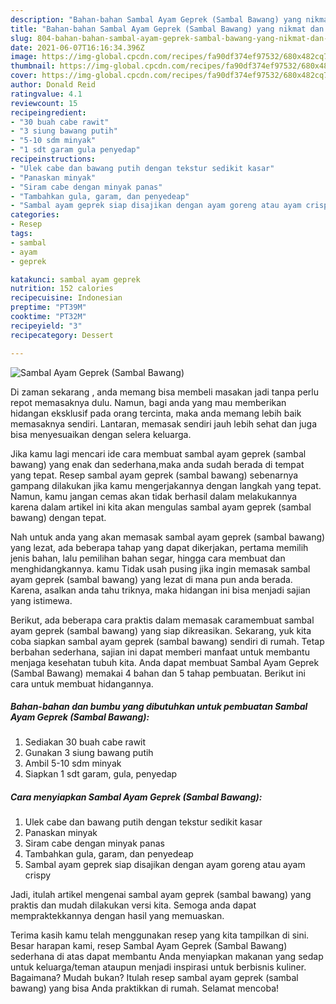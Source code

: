 ```yaml
---
description: "Bahan-bahan Sambal Ayam Geprek (Sambal Bawang) yang nikmat dan Mudah Dibuat"
title: "Bahan-bahan Sambal Ayam Geprek (Sambal Bawang) yang nikmat dan Mudah Dibuat"
slug: 804-bahan-bahan-sambal-ayam-geprek-sambal-bawang-yang-nikmat-dan-mudah-dibuat
date: 2021-06-07T16:16:34.396Z
image: https://img-global.cpcdn.com/recipes/fa90df374ef97532/680x482cq70/sambal-ayam-geprek-sambal-bawang-foto-resep-utama.jpg
thumbnail: https://img-global.cpcdn.com/recipes/fa90df374ef97532/680x482cq70/sambal-ayam-geprek-sambal-bawang-foto-resep-utama.jpg
cover: https://img-global.cpcdn.com/recipes/fa90df374ef97532/680x482cq70/sambal-ayam-geprek-sambal-bawang-foto-resep-utama.jpg
author: Donald Reid
ratingvalue: 4.1
reviewcount: 15
recipeingredient:
- "30 buah cabe rawit"
- "3 siung bawang putih"
- "5-10 sdm minyak"
- "1 sdt garam gula penyedap"
recipeinstructions:
- "Ulek cabe dan bawang putih dengan tekstur sedikit kasar"
- "Panaskan minyak"
- "Siram cabe dengan minyak panas"
- "Tambahkan gula, garam, dan penyedeap"
- "Sambal ayam geprek siap disajikan dengan ayam goreng atau ayam crispy"
categories:
- Resep
tags:
- sambal
- ayam
- geprek

katakunci: sambal ayam geprek 
nutrition: 152 calories
recipecuisine: Indonesian
preptime: "PT39M"
cooktime: "PT32M"
recipeyield: "3"
recipecategory: Dessert

---
```



![Sambal Ayam Geprek (Sambal Bawang)](https://img-global.cpcdn.com/recipes/fa90df374ef97532/680x482cq70/sambal-ayam-geprek-sambal-bawang-foto-resep-utama.jpg)

Di zaman  sekarang , anda memang bisa membeli masakan jadi tanpa perlu repot memasaknya dulu. Namun, bagi anda yang mau memberikan hidangan eksklusif pada orang tercinta, maka anda memang lebih baik memasaknya sendiri. Lantaran, memasak sendiri jauh lebih sehat dan juga bisa menyesuaikan dengan selera keluarga.

Jika kamu lagi mencari ide cara membuat sambal ayam geprek (sambal bawang) yang enak dan sederhana,maka anda sudah berada di tempat yang tepat. Resep sambal ayam geprek (sambal bawang)  sebenarnya gampang dilakukan jika kamu mengerjakannya dengan langkah yang tepat. Namun, kamu jangan cemas akan tidak berhasil dalam melakukannya 
karena dalam artikel ini kita akan mengulas sambal ayam geprek (sambal bawang) dengan tepat.  



Nah untuk anda yang akan memasak sambal ayam geprek (sambal bawang) yang lezat, ada beberapa tahap yang dapat dikerjakan, pertama memilih jenis bahan, lalu pemilihan bahan segar, hingga cara membuat dan menghidangkannya. kamu Tidak usah pusing jika ingin memasak sambal ayam geprek (sambal bawang) yang lezat di mana pun anda berada. Karena, asalkan anda  tahu triknya, maka hidangan ini bisa menjadi sajian yang istimewa.

Berikut, ada beberapa cara praktis  dalam memasak caramembuat sambal ayam geprek (sambal bawang) yang siap dikreasikan. Sekarang, yuk kita coba siapkan sambal ayam geprek (sambal bawang) sendiri di rumah. Tetap berbahan sederhana, sajian ini dapat memberi manfaat untuk membantu menjaga kesehatan tubuh kita. Anda dapat membuat Sambal Ayam Geprek (Sambal Bawang) memakai 4 bahan dan 5 tahap pembuatan. Berikut ini cara untuk membuat hidangannya.

<!--inarticleads1-->

##### Bahan-bahan dan bumbu yang dibutuhkan untuk pembuatan Sambal Ayam Geprek (Sambal Bawang):

1. Sediakan 30 buah cabe rawit
1. Gunakan 3 siung bawang putih
1. Ambil 5-10 sdm minyak
1. Siapkan 1 sdt garam, gula, penyedap




<!--inarticleads2-->

##### Cara menyiapkan Sambal Ayam Geprek (Sambal Bawang):

1. Ulek cabe dan bawang putih dengan tekstur sedikit kasar
1. Panaskan minyak
1. Siram cabe dengan minyak panas
1. Tambahkan gula, garam, dan penyedeap
1. Sambal ayam geprek siap disajikan dengan ayam goreng atau ayam crispy




Jadi, itulah artikel mengenai  sambal ayam geprek (sambal bawang)  yang praktis dan mudah dilakukan versi kita. Semoga anda dapat mempraktekkannya dengan hasil yang memuaskan. 

Terima kasih kamu telah menggunakan resep yang kita tampilkan di sini. Besar harapan kami, resep  Sambal Ayam Geprek (Sambal Bawang) sederhana di atas dapat membantu Anda menyiapkan makanan yang sedap untuk keluarga/teman ataupun menjadi inspirasi untuk berbisnis kuliner. Bagaimana? Mudah bukan? Itulah resep sambal ayam geprek (sambal bawang) yang bisa Anda praktikkan di rumah. Selamat mencoba!

